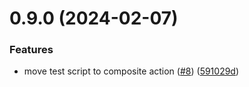 # 0.9.0 (2024-02-07)


### Features

* move test script to composite action ([#8](https://github.com/juliabeam/greetings-ci/issues/8)) ([591029d](https://github.com/juliabeam/greetings-ci/commit/591029d58be9c08ce9f584d7040bfa51e0dde6e2))



